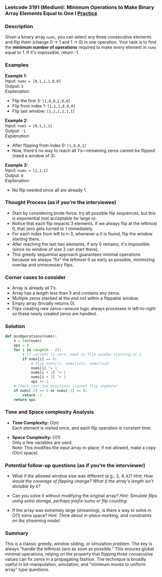 ### Leetcode 3191 (Medium): Minimum Operations to Make Binary Array Elements Equal to One I [Practice](https://leetcode.com/problems/minimum-operations-to-make-binary-array-elements-equal-to-one-i)

### Description  
Given a binary array `nums`, you can select any three consecutive elements and flip them (change 0 → 1 and 1 → 0) in one operation. Your task is to find the **minimum number of operations** required to make every element in `nums` equal to 1. If it's impossible, return -1.

### Examples  

**Example 1:**  
Input: `nums = [0,1,1,1,0,0]`  
Output: `3`  
*Explanation:*
- Flip the first 3: `[1,0,0,1,0,0]`
- Flip from index 1: `[1,1,1,0,0,0]`
- Flip last window: `[1,1,1,1,1,1]`

**Example 2:**  
Input: `nums = [0,1,1,1]`  
Output: `-1`  
*Explanation:*  
- After flipping from index 0: `[1,0,0,1]`
- Now, there's no way to reach all 1's—remaining zeros cannot be flipped (need a window of 3).

**Example 3:**  
Input: `nums = [1,1,1]`  
Output: `0`  
*Explanation:*  
- No flip needed since all are already 1.

### Thought Process (as if you’re the interviewee)  
- Start by considering brute-force: try all possible flip sequences, but this is exponential (not acceptable for large n).
- Notice that each flip impacts 3 elements. If we always flip at the leftmost 0, that zero gets turned to 1 immediately.
- For each index from left to n-3, whenever a 0 is found, flip the window starting there.  
- After reaching the last two elements, if any 0 remains, it's impossible (since no window of size 3 can start there).
- This greedy sequential approach guarantees minimal operations because we always "fix" the leftmost 0 as early as possible, minimizing overlap and unnecessary flips.

### Corner cases to consider  
- Array is already all 1's.
- Array has a length less than 3 and contains any zeros.
- Multiple zeros stacked at the end not within a flippable window.
- Empty array (trivially returns 0).
- Flips creating new zeros—ensure logic always processes in left-to-right so these newly created zeros are handled.

### Solution

```python
def minOperations(nums):
    n = len(nums)
    ops = 0
    for i in range(n - 2):
        # If current is zero, need to flip window starting at i
        if nums[i] == 0:
            # Flip nums[i], nums[i+1], nums[i+2]
            nums[i] ^= 1
            nums[i + 1] ^= 1
            nums[i + 2] ^= 1
            ops += 1
    # Check last two positions (cannot flip anymore)
    if nums[-2] == 0 or nums[-1] == 0:
        return -1
    return ops
```

### Time and Space complexity Analysis  

- **Time Complexity:** O(n)  
  Each element is visited once, and each flip operation is constant time.

- **Space Complexity:** O(1)  
  Only a few variables are used.  
  Note: This modifies the input array in-place; if not allowed, make a copy (O(n) space).

### Potential follow-up questions (as if you’re the interviewer)  

- What if the allowed window size was different (e.g., 2, 4, k)?
  *Hint: How would the coverage of flipping change? What if the array's length isn't divisible by k?*

- Can you solve it without modifying the original array?
  *Hint: Simulate flips using extra storage, perhaps prefix-sums or flip counting.*

- If the array was extremely large (streaming), is there a way to solve in O(1) extra space?
  *Hint: Think about in-place marking, and constraints on the streaming model.*

### Summary
This is a classic greedy, window sliding, or simulation problem. The key is always "handle the leftmost zero as soon as possible." This ensures global minimal operations, relying on the property that flipping three consecutive values can fix zeros in a propagating fashion. The technique is broadly useful in bit-manipulation, simulation, and "minimum moves to uniform array" type questions.